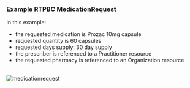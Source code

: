 <h3 id="example-rtpbc-medicationrequest">Example RTPBC MedicationRequest</h3>
<p>In this example:</p>
<ul>
<li>the requested medication is Prozac 10mg capsule</li>
<li>requested quantity is 60 capsules</li>
<li>requested days supply: 30 day supply</li>
<li>the prescriber is referenced to a Practitioner resource</li>
<li>the requested pharmacy is referenced to an Organization resource</li>
</ul>
<br/>

<div><img src="rtpbc-medication-request-03.png" alt="medicationrequest"></div>

<p><br/></p>